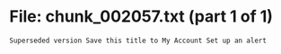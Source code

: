 ﻿# File: chunk_002057.txt (part 1 of 1)
```
Superseded version Save this title to My Account Set up an alert
```

